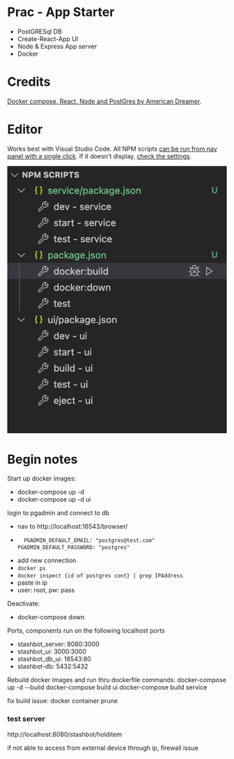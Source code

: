 # Prac - App Starter

* PostGRESql DB
* Create-React-App UI
* Node & Express App server
* Docker

# Credits

[Docker compose, React, Node and PostGres by American Dreamer](https://hardcoded.medium.com/docker-compose-with-react-node-and-postgresql-a-multi-container-application-with-docker-a11197802e33).

# Editor

Works best with Visual Studio Code. All NPM scripts [can be run from nav panel with a single click](https://www.youtube.com/watch?v=Sf1EP5n8RoQ). If it doesn't display, [check the settings](http://www.matthiassommer.it/programming/testing/run-npm-scripts-in-visual-studio-code-with-a-click-of-a-button/). 

![npm-scripts-view](doc/npm-scripts.png)

# Begin notes
Start up docker images:
- docker-compose up -d
- docker-compose up -d ui

login to pgadmin and connect to db
- nav to http://localhost:16543/browser/
-       PGADMIN_DEFAULT_EMAIL: "postgres@test.com"
      PGADMIN_DEFAULT_PASSWORD: "postgres"
- add new connection
- `docker ps`
- `docker inspect {id of postgres cont} | grep IPAddress
`
- paste in ip
- user: root, pw: pass



Deactivate:
- docker-compose down

Ports, components run on the following localhost ports
- stashbot_server: 8080:3000
- stashbot_ui: 3000:3000
- stashbot_db_ui: 16543:80
- stashbot-db: 5432:5432

Rebuild docker images and run thru dockerfile commands:
docker-compose up -d --build
docker-compose build ui
docker-compose build service

fix build issue:
docker container prune


### test server
http://localhost:8080/stashbot/holditem

if not able to access from external device through ip, firewall issue